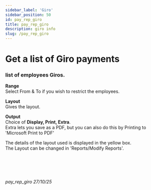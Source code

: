 ```yaml
---
sidebar_label: 'Giro'
sidebar_position: 50
id: pay_rep_giro
title: pay_rep_giro
description: giro info
slug: /pay_rep_giro
---
```


# Get a list of Giro payments 

### list of employees Giros.

**Range**  
Select From & To if you wish to restrict the employees.

**Layout**  
Gives the layout.

**Output**  
Choice of **Display, Print, Extra**.  
Extra lets you save as a PDF, but you can also do this by Printing to 'Microsoft Print to PDF'

The details of the layout used is displayed in the yellow box.  
The Layout can be changed in 'Reports/Modify Reports'.
<br/>
<br/>
<br/>
<br/>
<br/>
###### pay_rep_giro 27/10/25



